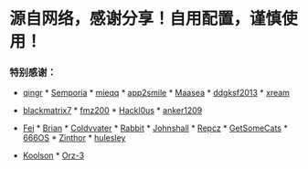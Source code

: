 # 源自网络，感谢分享！自用配置，谨慎使用！

### 特别感谢：

* [qingr](https://surge.qingr.moe/) * [Semporia](https://github.com/Semporia)   * [mieqq](https://github.com/mieqq/mieqq)  * [app2smile](https://github.com/app2smile/rules)  * [Maasea](https://github.com/Maasea/sgmodule) * [ddgksf2013](https://github.com/ddgksf2013/Modules) * [xream](https://github.com/xream/scripts/tree/main) 
* [blackmatrix7](https://github.com/blackmatrix7/ios_rule_script) * [fmz200](https://github.com/fmz200/wool_scripts)   * [Hackl0us](https://github.com/Hackl0us)  * [anker1209](https://github.com/anker1209/Scriptable)  
* [Fei](https://github.com/Infatuation-Fei/rule/tree/main/Stash/)  * [Brian](https://github.com/TributePaulWalker/Profiles)  * [Coldvvater](https://github.com/Coldvvater/Mononoke/tree/master)  * [Rabbit](https://github.com/Rabbit-Spec/Surge) * [Johnshall](https://github.com/Johnshall/Shadowrocket-ADBlock-Rules-Forever) * [Repcz](https://github.com/Repcz/Tool) * [GetSomeCats](https://github.com/getsomecat/GetSomeCats) * [666OS](https://github.com/666OS/YYDS/tree/main/mihomo/config)  * [Zinthor](https://github.com/Zinthor/EgernHub/tree/main)  * [hulesley](https://github.com/hulesley/Personal)

* [Koolson](https://github.com/Koolson/Qure)   * [Orz-3](https://github.com/Orz-3) 
